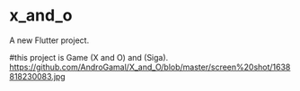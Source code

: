 # x_and_o

A new Flutter project.

#this project is Game (X and O) and (Siga).
https://github.com/AndroGamal/X_and_O/blob/master/screen%20shot/1638818230083.jpg
